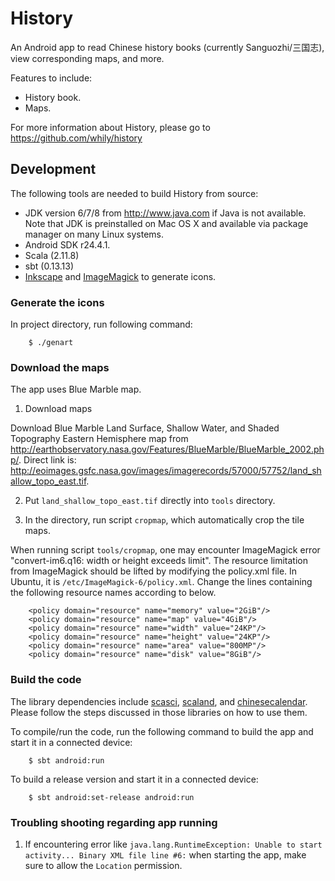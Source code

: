 History
=======

An Android app to read Chinese history books (currently Sanguozhi/三国志), view
corresponding maps, and more.

Features to include:

* History book.
* Maps.

For more information about History, please go to
  <https://github.com/whily/history>

Development
-----------

The following tools are needed to build History from source:

* JDK version 6/7/8 from <http://www.java.com> if Java is not available.
  Note that JDK is preinstalled on Mac OS X and available via package manager
  on many Linux systems.
* Android SDK r24.4.1.
* Scala (2.11.8)
* sbt (0.13.13)
* [Inkscape](http://inkscape.org) and [ImageMagick](http://www.imagemagick.org)
  to generate icons.

### Generate the icons

In project directory, run following command:

        $ ./genart

### Download the maps

The app uses Blue Marble map.

1. Download maps

Download Blue Marble Land Surface, Shallow Water, and Shaded
Topography Eastern Hemisphere map from
<http://earthobservatory.nasa.gov/Features/BlueMarble/BlueMarble_2002.php/>.
Direct link is:
<http://eoimages.gsfc.nasa.gov/images/imagerecords/57000/57752/land_shallow_topo_east.tif>.

2. Put `land_shallow_topo_east.tif` directly into `tools` directory.

3. In the directory, run script `cropmap`, which automatically crop
the tile maps.

When running script `tools/cropmap`, one may encounter ImageMagick
error "convert-im6.q16: width or height exceeds limit". The resource
limitation from ImageMagick should be lifted by modifying the
policy.xml file. In Ubuntu, it is `/etc/ImageMagick-6/policy.xml`.
Change the lines containing the following resource names according to
below.

        <policy domain="resource" name="memory" value="2GiB"/>
        <policy domain="resource" name="map" value="4GiB"/>
        <policy domain="resource" name="width" value="24KP"/>
        <policy domain="resource" name="height" value="24KP"/>
        <policy domain="resource" name="area" value="800MP"/>
        <policy domain="resource" name="disk" value="8GiB"/>

### Build the code

The library dependencies include
[scasci](https://github.com/whily/scasci),
[scaland](https://github.com/whily/scaland), and
[chinesecalendar](https://github.com/whily/chinesecalendar).  Please
follow the steps discussed in those libraries on how to use them.

To compile/run the code, run the following command to build the
   app and start it in a connected device:

        $ sbt android:run

To build a release version and start it in a connected device:

        $ sbt android:set-release android:run

### Troubling shooting regarding app running

1. If encountering error like `java.lang.RuntimeException: Unable to
   start activity... Binary XML file line #6:` when starting the app,
   make sure to allow the `Location` permission.
